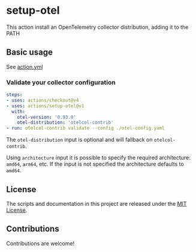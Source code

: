 # setup-otel

This action install an OpenTelemetry collector distribution, adding it to the PATH

## Basic usage

See [action.yml](action.yml)

### Validate your collector configuration

```yaml
steps:
- uses: actions/checkout@v4
- uses: actions/setup-otel@v1
  with:
    otel-version: '0.93.0'
    otel-distribution: 'otelcol-contrib'
- run: otelcol-contrib validate --config ./otel-config.yaml
```

The `otel-distribution` input is optional and will fallback on `otelcol-contrib`.

Using `architecture` input it is possible to specify the required architecture: `amd64`, `arm64`, etc.
If the input is not specified the architecture defaults to `amd64`.

## License

The scripts and documentation in this project are released under the [MIT License](LICENSE).

## Contributions

Contributions are welcome!
